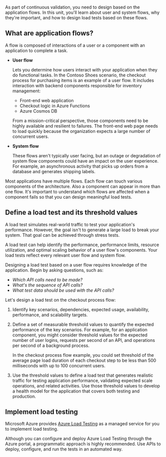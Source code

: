 As part of continuous validation, you need to design based on the application flows. In this unit, you'll learn about user and system flows, why they're important, and how to design load tests based on these flows.

## What are application flows?

A flow is composed of interactions of a user or a component with an application to complete a task. 

- **User flow** 

   Lets you determine how users interact with your application when they do functional tasks. In the Contoso Shoes scenario, the checkout process for purchasing items is an example of a user flow. It includes interaction with backend components responsible for inventory management:
   
   - Front-end web application
   - Checkout logic in Azure Functions
   - Azure Cosmos DB
   
   From a mission-critical perspective, those components need to be highly available and resilient to failures. The front-end web page needs to load quickly because the organization expects a large number of concurrent users.

- **System flow** 

   These flows aren't typically user facing, but an outage or degradation of system flow components could have an impact on the user experience. For example, an asynchronous activity that picks up orders from a database and generates shipping labels.

Most applications have multiple flows. Each flow can touch various components of the architecture. Also a component can appear in more than one flow. It's important to understand which flows are affected when a component fails so that you can design meaningful load tests.

## Define a load test and its threshold values

A load test simulates real-world traffic to test your application's performance. However, the goal isn't to generate a large load  to break your system. That goal can be achieved through stress tests.

A load test can help identify the performance, performance limits, resource utilization, and optimal scaling behavior of a user flow's components. Your load tests reflect every relevant user flow and system flow. 

Designing a load test based on a user flow requires knowledge of the application. Begin by asking questions, such as:

- *Which API calls need to be made?*
- *What's the sequence of API calls?*
- *What test data should be used with the API calls?*

Let's design a load test on the checkout process flow:

1. Identify key scenarios, dependencies, expected usage, availability, performance, and scalability targets.

1. Define a set of measurable threshold values to quantify the expected performance of the key scenarios. For example, for an application component, you might consider threshold values for the expected number of user logins, requests per second of an API, and operations per second of a background process. 

   In the checkout process flow example, you could set threshold of the average page load duration of each checkout step to be less than 500 milliseconds with up to 100 concurrent users.

1. Use the threshold values to define a load test that generates realistic traffic for testing application performance, validating expected scale operations, and related activities. Use those threshold values to develop a health model for the application that covers both testing and production. 


## Implement load testing

Microsoft Azure provides [Azure Load Testing](/azure/load-testing/overview-what-is-azure-load-testing) as a managed service for you to implement load testing.

Although you can configure and deploy Azure Load Testing through the Azure portal, a programmatic approach is highly recommended. Use APIs to deploy, configure, and run the tests in an automated way.
